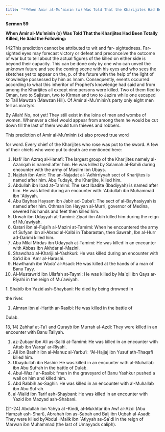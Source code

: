 ```yaml
---
title: "**When Amir al-Mu’minin (x) Was Told That the Kharijites Had Been Totally Killed, He Said the Following:**" 
---
```

**Sermon 59**

**When Amir al\-Mu’minin \(x\) Was Told That the Kharijites Had Been Totally Killed, He Said the Following:**

142This prediction cannot be attributed to wit and far\- sightedness\. Far\-sighted eyes may forecast victory or defeat and preconceive the outcome of war but to tell about the actual figures of the killed on either side is beyond their capacity\. This can be done only by one who can unveil the unknown future and see the coming scene with his eyes and who sees the sketches yet to appear on the, p\. of the future with the help of the light of knowledge possessed by him as Imam\. Consequently, events occurred according to what this inheritor of Prophet’s knowledge had said and from among the Kharijites all except nine persons were killed\. Two of them fled to Oman, two to Sajistan, two to Kirman and two to Jazira while one escaped to Tall Mawzan \(Mawzan Hill\)\. Of Amir al\-Mu’minin’s party only eight men fell as martyrs\.

<a id="page436"></a>By Allah\! No, not yet\! They still exist in the loins of men and wombs of women\. Whenever a chief would appear from among them he would be cut down till the last of them would turn thieves and robbers\.

This prediction of Amir al\-Mu’minin \(x\) also proved true word

for word\. Every chief of the Kharijites who rose was put to the sword\. A few of their chiefs who were put to death are mentioned here:

1. Nafi’ ibn Azraq al\-Hanafi: The largest group of the Kharijites namely al\-Azariqah is named after him\. He was killed by Salamah al\-Bahili during encounter with the army of Muslim ibn Ubays\.
2. Najdah ibn Amir: The an\-Najadat al\-\`Adhirriyyah sect of Kharijites is named after him\. Abu Fudayk, the Kharijite, killed him\.
3. Abdullah ibn Ibad at\-Tamimi: The sect Ibadite \(Ibadiyyah\) is named after him\. He was killed during an encounter with \`Abdullah ibn Muhammad ibn \`Atiyyah\.
4. Abu Bayhas Haysam ibn Jabir ad\-Duba’i: The sect of al\-Bayhasiyyah is named after him\. Othman ibn Hayyan al\-Murri, governor of Medina, severed his hands and feet then killed him\.
5. Urwah ibn Udayyah at\-Tamimi: Ziyad ibn Abih killed him during the reign of Mu\`awiyah\.
6. Qatari ibn al\-Fuja’h al\-Mazini at\-Tamimi: When he encountered the army of Sufyan ibn al\-Abrad al\-Kalbi in Tabarastan, then Sawrah, Ibn al\-Hurr ad\-Darimi killed him\.
7. Abu Milal Mirdas ibn Udayyah at\-Tamimi: He was killed in an encounter with Abbas ibn Akhdar al\-Mazini\.
8. Shawdhab al\-Khariji al\-Yashkuri: He was killed during an encounter with Sa’id ibn \`Amr al\-Harashi\.
9. Hawtharah ibn Wada’ al\-Asadi: He was killed at the hands of a man of Banu Tayy\.
10. Al\-Mustawrid ibn Ullafah at\-Taymi: He was killed by Ma\`qil ibn Qays ar\-Riyahi in the reign of Mu\`awiyah\.

<a id="page437"></a>1. Shabib ibn Yazid ash\-Shaybani: He died by being drowned in

the river\.

1. AImran ibn al\-Harith ar\-Rasibi: He was killed in the battle of

Dulab\.

13, 14\) Zahhaf at\-Ta’i and Qurayb ibn Murrah al\-Azdi: They were killed in an encounter with Banu Taliyah\.

1. az\-Zubayr ibn Ali as\-Saliti at\-Tamimi: He was killed in an encounter with Attab ibn Warqa’ ar\-Riyahi\.
2. Ali ibn Bashir ibn al\-Mahuz al\-Yarbu’i: “Al\-Hajjaj ibn Yusuf ath\-Thaqafi killed him\.
3. Ubaydullah ibn Bashir: He was killed in an encounter with al\-Muhallab ibn Abu Sufrah in the battle of Dulab\.
4. Abul\-Wazi’ ar\-Rasibi: “man in the graveyard of Banu Yashkur pushed a wall on him and killed him\.
5. Abd Rabbih as\-Saghir: He was killed in an encounter with al\-Muhallab ibn Abu Sufrah\.
6. al\-Walid ibn Tarif ash\-Shaybani: He was killed in an encounter with Yazid ibn Mazyad ash\-Shabani\.

\(21\-24\) Abdullah ibn Yahya al \-Kindi, al\-Mukhtar ibn Awf al\-Azdi \(Abu Hamzah ash\-Shari\), Abrahah ibn as\-Sabah and Balj ibn Uqbah al\-Asadi: They were killed by’Abdul \-Malik ibn \`Atiyyah as\-Sa\`di in the reign of Marwan ibn Muhammad \(the last of Umayyads caliph\)\.

